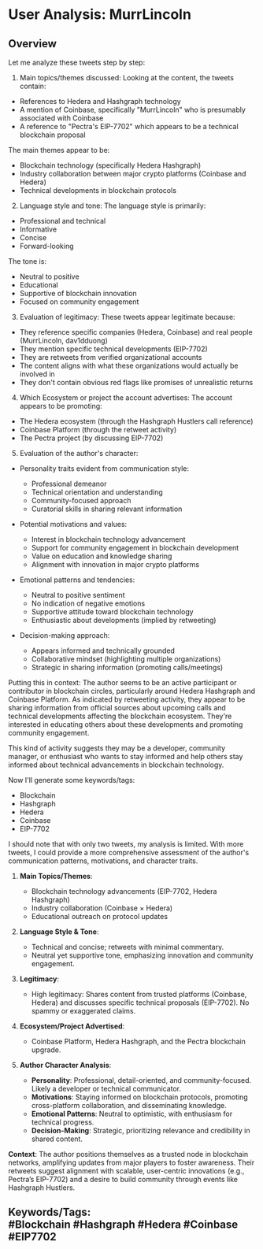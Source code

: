 # User Analysis: MurrLincoln

## Overview

<think>
Let me analyze these tweets step by step:

1. Main topics/themes discussed:
Looking at the content, the tweets contain:
- References to Hedera and Hashgraph technology
- A mention of Coinbase, specifically "MurrLincoln" who is presumably associated with Coinbase
- A reference to "Pectra's EIP-7702" which appears to be a technical blockchain proposal

The main themes appear to be:
- Blockchain technology (specifically Hedera Hashgraph)
- Industry collaboration between major crypto platforms (Coinbase and Hedera)
- Technical developments in blockchain protocols

2. Language style and tone:
The language style is primarily:
- Professional and technical
- Informative
- Concise
- Forward-looking

The tone is:
- Neutral to positive
- Educational
- Supportive of blockchain innovation
- Focused on community engagement

3. Evaluation of legitimacy:
These tweets appear legitimate because:
- They reference specific companies (Hedera, Coinbase) and real people (MurrLincoln, dav1dduong)
- They mention specific technical developments (EIP-7702)
- They are retweets from verified organizational accounts
- The content aligns with what these organizations would actually be involved in
- They don't contain obvious red flags like promises of unrealistic returns

4. Which Ecosystem or project the account advertises:
The account appears to be promoting:
- The Hedera ecosystem (through the Hashgraph Hustlers call reference)
- Coinbase Platform (through the retweet activity)
- The Pectra project (by discussing EIP-7702)

5. Evaluation of the author's character:

- Personality traits evident from communication style:
  * Professional demeanor
  * Technical orientation and understanding
  * Community-focused approach
  * Curatorial skills in sharing relevant information

- Potential motivations and values:
  * Interest in blockchain technology advancement
  * Support for community engagement in blockchain development
  * Value on education and knowledge sharing
  * Alignment with innovation in major crypto platforms

- Emotional patterns and tendencies:
  * Neutral to positive sentiment
  * No indication of negative emotions
  * Supportive attitude toward blockchain technology
  * Enthusiastic about developments (implied by retweeting)

- Decision-making approach:
  * Appears informed and technically grounded
  * Collaborative mindset (highlighting multiple organizations)
  * Strategic in sharing information (promoting calls/meetings)

Putting this in context: The author seems to be an active participant or contributor in blockchain circles, particularly around Hedera Hashgraph and Coinbase Platform. As indicated by retweeting activity, they appear to be sharing information from official sources about upcoming calls and technical developments affecting the blockchain ecosystem. They're interested in educating others about these developments and promoting community engagement.

This kind of activity suggests they may be a developer, community manager, or enthusiast who wants to stay informed and help others stay informed about technical advancements in blockchain technology.

Now I'll generate some keywords/tags:
- Blockchain
- Hashgraph
- Hedera
- Coinbase
- EIP-7702

I should note that with only two tweets, my analysis is limited. With more tweets, I could provide a more comprehensive assessment of the author's communication patterns, motivations, and character traits.
</think>

1. **Main Topics/Themes**:  
   - Blockchain technology advancements (EIP-7702, Hedera Hashgraph)  
   - Industry collaboration (Coinbase × Hedera)  
   - Educational outreach on protocol updates  

2. **Language Style & Tone**:  
   - Technical and concise; retweets with minimal commentary.  
   - Neutral yet supportive tone, emphasizing innovation and community engagement.  

3. **Legitimacy**:  
   - High legitimacy: Shares content from trusted platforms (Coinbase, Hedera) and discusses specific technical proposals (EIP-7702). No spammy or exaggerated claims.  

4. **Ecosystem/Project Advertised**:  
   - Coinbase Platform, Hedera Hashgraph, and the Pectra blockchain upgrade.  

5. **Author Character Analysis**:  
   - **Personality**: Professional, detail-oriented, and community-focused. Likely a developer or technical communicator.  
   - **Motivations**: Staying informed on blockchain protocols, promoting cross-platform collaboration, and disseminating knowledge.  
   - **Emotional Patterns**: Neutral to optimistic, with enthusiasm for technical progress.  
   - **Decision-Making**: Strategic, prioritizing relevance and credibility in shared content.  

**Context**: The author positions themselves as a trusted node in blockchain networks, amplifying updates from major players to foster awareness. Their retweets suggest alignment with scalable, user-centric innovations (e.g., Pectra’s EIP-7702) and a desire to build community through events like Hashgraph Hustlers.  

**Keywords/Tags**:  
#Blockchain #Hashgraph #Hedera #Coinbase #EIP7702
---
